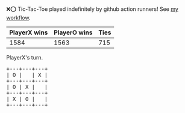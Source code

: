 :x::o: Tic-Tac-Toe played indefinitely by github action runners! See [my workflow](.github/workflows/play.yaml).

|PlayerX wins|PlayerO wins|Ties|
|-|-|-|
|1584|1563|715|

PlayerX's turn.

<pre>
+---+---+---+
| O |   | X |
+---+---+---+
| O | X |   |
+---+---+---+
| X | O |   |
+---+---+---+
</pre>